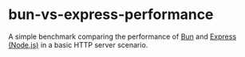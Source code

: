 # bun-vs-express-performance
A simple benchmark comparing the performance of [Bun](https://bun.sh) and [Express (Node.js)](https://expressjs.com) in a basic HTTP server scenario.
